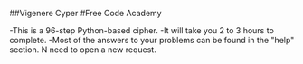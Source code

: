 ##Vigenere Cyper
#Free Code Academy 

-This is a 96-step Python-based cipher. 
-It will take you 2 to 3 hours to complete. 
-Most of the answers to your problems can be found in the "help" section. N need to open a new request. 
